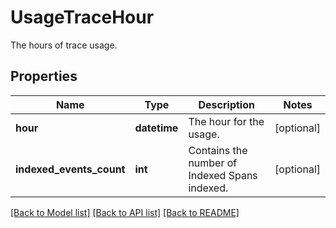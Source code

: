 # UsageTraceHour

The hours of trace usage.

## Properties
Name | Type | Description | Notes
------------ | ------------- | ------------- | -------------
**hour** | **datetime** | The hour for the usage. | [optional] 
**indexed_events_count** | **int** | Contains the number of Indexed Spans indexed. | [optional] 

[[Back to Model list]](README.md#documentation-for-models) [[Back to API list]](README.md#documentation-for-api-endpoints) [[Back to README]](README.md)


